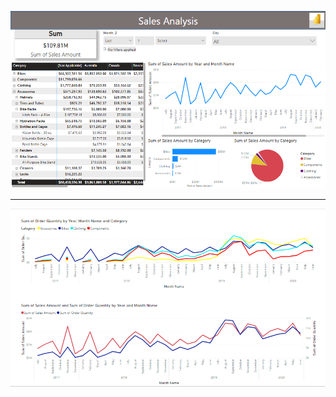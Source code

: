 ![MV_1](https://github.com/fazelif/Visualization-with-PowerBI/blob/main/Visual-Sample/Pictures/1.PNG)

--------------------------------------------------------------------------------------------------------------------------------------------------



![MV_1](https://github.com/fazelif/Visualization-with-PowerBI/blob/main/Visual-Sample/Pictures/2.PNG)
